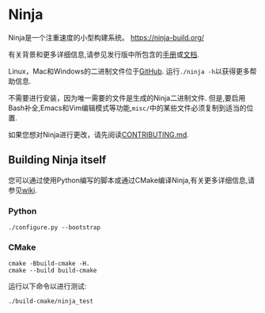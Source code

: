 # Ninja

Ninja是一个注重速度的小型构建系统。
https://ninja-build.org/

有关背景和更多详细信息,请参见发行版中所包含的[手册](https://ninja-build.org/manual.html)或[文档](doc/manual.asciidoc).

Linux，Mac和Windows的二进制文件位于[GitHub](https://github.com/ninja-build/ninja/releases).
运行`./ninja -h`以获得更多帮助信息.

不需要进行安装，因为唯一需要的文件是生成的Ninja二进制文件.
但是,要启用Bash补全,Emacs和Vim编辑模式等功能,`misc/`中的某些文件必须复制到适当的位置.

如果您想对Ninja进行更改，请先阅读[CONTRIBUTING.md](CONTRIBUTING.md).

## Building Ninja itself

您可以通过使用Python编写的脚本或通过CMake编译Ninja,有关更多详细信息,请参见[wiki](https://github.com/ninja-build/ninja/wiki).

### Python

```
./configure.py --bootstrap
```

### CMake

```
cmake -Bbuild-cmake -H.
cmake --build build-cmake
```

运行以下命令以进行测试:

```
./build-cmake/ninja_test
```
